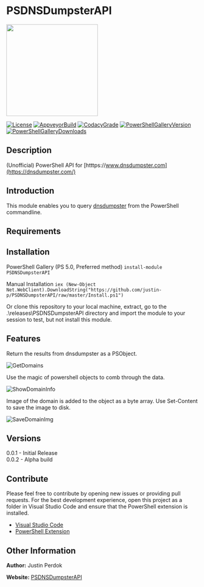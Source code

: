 # PSDNSDumpsterAPI

<img src="https://raw.githubusercontent.com/justin-p/PSDNSDumpsterAPI/master/src/other/powershell-project.png" height="240">

[![License](https://img.shields.io/github/license/justin-p/PSDNSDumpsterAPI?style=flat-square)](https://github.com/justin-p/PSDNSDumpsterAPI/blob/master/LICENSE.md)
[![AppveyorBuild](https://img.shields.io/appveyor/ci/justin-p/psdnsdumpsterapi?style=flat-square)](https://ci.appveyor.com/project/justin-p/psdnsdumpsterapi)
[![CodacyGrade](https://img.shields.io/codacy/grade/aeab860a75e24a3f9c40c9defc2a01d7?style=flat-square)](https://www.codacy.com/manual/justin-p/PSDNSDumpsterAPI?utm_source=github.com&amp;utm_medium=referral&amp;utm_content=justin-p/PSDNSDumpsterAPI&amp;utm_campaign=Badge_Grade)
[![PowerShellGalleryVersion](https://img.shields.io/powershellgallery/v/PSDNSDumpsterAPI?style=flat-square)](https://www.powershellgallery.com/)
[![PowerShellGalleryDownloads](https://img.shields.io/powershellgallery/dt/PSDNSDumpsterAPI?style=flat-square)](https://www.powershellgallery.com/)

## Description

(Unofficial) PowerShell API for [htttps://www.dnsdumpster.com](https://dnsdumpster.com/)

## Introduction

This module enables you to query [dnsdumpster](https://dnsdumpster.com/) from the PowerShell commandline.

## Requirements

## Installation

PowerShell Gallery (PS 5.0, Preferred method)
`install-module PSDNSDumpsterAPI`

Manual Installation
`iex (New-Object Net.WebClient).DownloadString("https://github.com/justin-p/PSDNSDumpsterAPI/raw/master/Install.ps1")`

Or clone this repository to your local machine, extract, go to the .\releases\PSDNSDumpsterAPI directory
and import the module to your session to test, but not install this module.

## Features

Return the results from dnsdumpster as a PSObject.

![GetDomains](https://github.com/justin-p/PSDNSDumpsterAPI/blob/master/_img/GetDomains.gif)

Use the magic of powershell objects to comb through the data.

![ShowDomainInfo](https://github.com/justin-p/PSDNSDumpsterAPI/blob/master/_img/ShowDomainInfo.gif)

Image of the domain is added to the object as a byte array. Use Set-Content to save the image to disk.

![SaveDomainImg](https://github.com/justin-p/PSDNSDumpsterAPI/blob/master/_img/SaveDomainImg.gif)

## Versions

0.0.1 - Initial Release  
0.0.2 - Alpha build  

## Contribute

Please feel free to contribute by opening new issues or providing pull requests.
For the best development experience, open this project as a folder in Visual
Studio Code and ensure that the PowerShell extension is installed.

* [Visual Studio Code](https://code.visualstudio.com/)
* [PowerShell Extension](https://marketplace.visualstudio.com/items?itemName=ms-vscode.PowerShell)

## Other Information

**Author:** Justin Perdok

**Website:** [PSDNSDumpsterAPI](https://github.com/justin-p/PSDNSDumpsterAPI)
